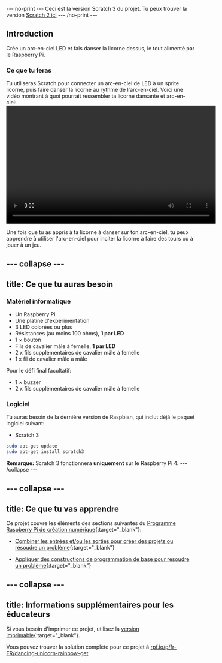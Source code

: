 --- no-print ---
Ceci est la version Scratch 3 du projet. Tu peux trouver la version [Scratch 2 ici](https://projects.raspberrypi.org/fr-FR/projects/dancing-unicorn-rainbow-scratch2)
--- /no-print ---

## Introduction

Crée un arc-en-ciel LED et fais danser la licorne dessus, le tout alimenté par le Raspberry Pi.

### Ce que tu feras

Tu utiliseras Scratch pour connecter un arc-en-ciel de LED à un sprite licorne, puis faire danser la licorne au rythme de l'arc-en-ciel. Voici une vidéo montrant à quoi pourrait ressembler ta licorne dansante et arc-en-ciel:<video width="560" height="315" controls> <source src="resources/Screencast.mp4" type="video/mp4"> Ton navigateur ne supporte pas le tag vidéo, essaie FireFox ou Chrome </video> 

Une fois que tu as appris à ta licorne à danser sur ton arc-en-ciel, tu peux apprendre à utiliser l'arc-en-ciel pour inciter la licorne à faire des tours ou à jouer à un jeu.

--- collapse ---
---
title: Ce que tu auras besoin
---

### Matériel informatique

+ Un Raspberry Pi
+ Une platine d'expérimentation
+ 3 LED colorées ou plus
+ Résistances (au moins 100 ohms), **1 par LED**
+ 1 × bouton
+ Fils de cavalier mâle à femelle, **1 par LED**
+ 2 x fils supplémentaires de cavalier mâle à femelle
+ 1 x fil de cavalier mâle à mâle

Pour le défi final facultatif:

+ 1 × buzzer
+ 2 x fils supplémentaires de cavalier mâle à femelle

### Logiciel

Tu auras besoin de la dernière version de Raspbian, qui inclut déjà le paquet logiciel suivant:

+ Scratch 3

```bash
sudo apt-get update
sudo apt-get install scratch3
```

**Remarque:** Scratch 3 fonctionnera **uniquement** sur le Raspberry Pi 4. 
--- /collapse ---

--- collapse ---
---
title: Ce que tu vas apprendre
---

Ce projet couvre les éléments des sections suivantes du [Programme Raspberry Pi de création numérique](http://rpf.io/curriculum){:target="_blank"}:

+ [Combiner les entrées et/ou les sorties pour créer des projets ou résoudre un problème](https://curriculum.raspberrypi.org/physical-computing/builder/){:target="_blank"}

+ [Appliquer des constructions de programmation de base pour résoudre un problème](https://www.raspberrypi.org/curriculum/programming/builder){:target="_blank"}

--- collapse ---
---
title: Informations supplémentaires pour les éducateurs
---

Si vous besoin d'imprimer ce projet, utilisez la [version imprimable](https://projects.raspberrypi.org/fr-FR/projects/dancing-unicorn-rainbow/print){:target="_blank"}.

Vous pouvez trouver la solution complète pour ce projet à [rpf.io/p/fr-FR/dancing-unicorn-rainbow-get](https://rpf.io/p/fr-FR/dancing-unicorn-rainbow-get)